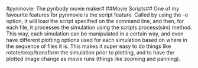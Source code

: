 #pynmovie: The pynbody movie maker#
##Movie Scripts##
One of my favourite features for pynmovie is the script feature.  Called by
using the -e option, it will load the script specified on the command line, and
then, for each file, it processes the simulation using the scripts process(sim)
 method.  This way, each simulation can be manipulated in a certain way, and
even have different plotting options used for each simulation based on where in
the sequence of files it is.  This makes it super easy to do things like
rotate/crop/transform the simulation prior to plotting, and to have the plotted
image change as movie runs (things like zooming and panning).

